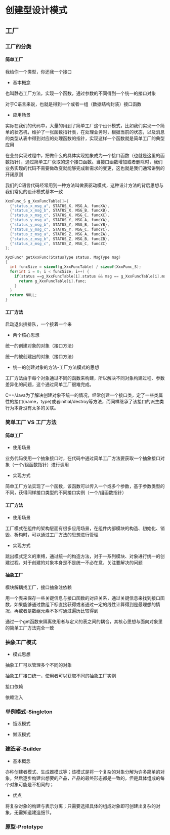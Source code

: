 # 创建型设计模式

## 工厂

### 工厂的分类

#### 简单工厂

我给你一个类型，你还我一个接口

- 基本概念

也叫静态工厂方法，实现一个函数，通过参数的不同得到一个统一的接口对象

对于C语言来说，也就是得到一个或者一组（数据结构封装）接口函数

- 应用场景

实际在我们的代码中，大量的用到了简单工厂这个设计模式，比如我们实现一个简单的状态机，维护了一张函数指针表，在处理业务时，根据当前的状态，以及消息的类型从表中得到对应的处理函数的指针，实现这样一个函数就是简单工厂的典型应用

在业务实现过程中，把做什么的具体实现抽象成为一个接口函数（也就是这里的函数指针），通过简单工厂获取的这个接口函数。当接口函数增加或者删除时，我们业务实现的代码不需要做改变就能够完成新需求的变更，这也就是我们通常讲到的开闭原则

我们的C语言代码经常用到一种方法叫做表驱动模式，这种设计方法的背后思想与我们常见的设计模式基本一致

```C
XxxFunc_S g_XxxFuncTable[]={
  {"status_x_msg_a", STATUS_X, MSG_A, funcXA},
  {"status_x_msg_b", STATUS_X, MSG_B, funcXB},
  {"status_x_msg_c", STATUS_X, MSG_C, funcXC},
  {"status_y_msg_a", STATUS_Y, MSG_A, funcYA},
  {"status_y_msg_b", STATUS_Y, MSG_B, funcYB},
  {"status_y_msg_c", STATUS_Y, MSG_C, funcYC},
  {"status_z_msg_a", STATUS_Z, MSG_A, funcZA},
  {"status_z_msg_b", STATUS_Z, MSG_B, funcZB},
  {"status_z_msg_c", STATUS_Z, MSG_C, funcZC}
};

XyzFunc* getXxxFunc(StatusType status, MsgType msg)
{
  int funcSize = sizeof(g_XxxFuncTable) / sizeof(XxxFunc_S);
  for(int i = 0; i < funcSize; i++) {
    if(status ==g_XxxFuncTable[i].status && msg == g_XxxFuncTable[i].msg) {
      return g_XxxFuncTable[i].func;
    }
  }
  return NULL;
}
```

#### 工厂方法

启动退出排排队，一个接着一个来

- 两个核心思想

统一的创建对象的对象（接口方法）

统一的被创建出的对象（接口方法）

- 统一的创建对象的方法-工厂方法模式的思想

工厂方法由于每个对象通过不同的函数来构建，所以解决不同对象构建过程、参数差异化的问题，这个通过简单工厂很难完成。

C++/Java为了解决创建对象不统一的情况，经常创建一个接口类，定了一些类属性的接口(name，type)或者initial/destroy等方法，而同样继承了该接口的派生类行为本身没有太多的关联。

### 简单工厂 VS 工厂方法

#### 简单工厂

- 使用场景

业务代码使用一个抽象接口时，在代码中通过简单工厂方法要获取一个抽象接口对象（一个/组函数指针）进行调用

- 实现方式

简单工厂方法实现了一个函数，该函数可以传入一个或多个参数，基于参数类型的不同，获得同样接口类型的不同接口实例（一个/组函数指针）

#### 工厂方法

- 使用场景

工厂模式在组件的架构层面有很多应用场景，在组件内部模块的构造、初始化、销毁、析构时，可以通过工厂方法的思想进行管理

- 实现方式

跳出模式定义的束缚，通过统一的构造方法，对于一系列模块、对象进行统一的创建过程。对于创建的对象本身是不是统一不必在意，关注要解决的问题

#### 抽象工厂

模块解耦找工厂，接口抽象注依赖



用一个表来保存一些关键信息与接口函数的对应关系，通过关键信息来找到接口函数，如果能够通过数组下标直接获得或者通过一定的线性计算得到是最理想的情况，再或者是数组元素不多时通过遍历比较得到

通过一个get函数来隔离使用者与定义的表之间的耦合，其核心思想与面向对象里的简单工厂方法完全一致

### 抽象工厂模式

- 模式思想

抽象工厂可以管理多个不同的对象

抽象工厂接口统一，使用者可以获取不同的抽象工厂实例

接口依赖

依赖注入

### 单例模式-Singleton

- 饿汉模式

- 懒汉模式

### 建造者-Builder

- 基本概念

亦称创建者模式、生成器模式等；该模式是将一个复杂的对象分解为许多简单的对象，然后逐步构建出想要的产品，产品的最终形态都是一致的，但是具体组成的每个对象可能是不相同的；

- 优点

将复杂对象的构建与表示分离；只需要选择具体的组成对象即可创建出复杂的对象，无需知道建造细节。

### 原型-Prototype
